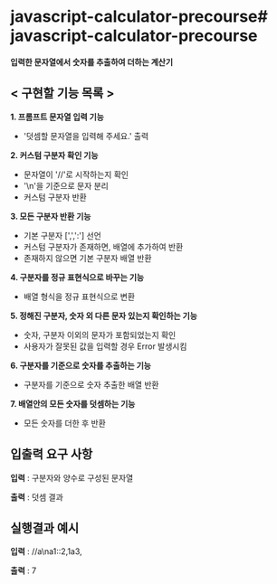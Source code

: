 # javascript-calculator-precourse# javascript-calculator-precourse


**입력한 문자열에서 숫자를 추출하여 더하는 계산기**

## **< 구현할 기능 목록 >**

**1. 프롬프트 문자열 입력 기능**
  - '덧셈할 문자열을 입력해 주세요.' 출력


**2. 커스텀 구분자 확인 기능**
  - 문자열이 '//'로 시작하는지 확인
  - '\n'을 기준으로 문자 분리
  - 커스텀 구분자 반환


**3. 모든 구분자 반환 기능**
  - 기본 구분자 [',',':'] 선언
  - 커스텀 구분자가 존재하면, 배열에 추가하여 반환
  - 존재하지 않으면 기본 구분자 배열 반환


**4. 구분자를 정규 표현식으로 바꾸는 기능**
  - 배열 형식을 정규 표현식으로 변환


**5. 정해진 구분자, 숫자 외 다른 문자 있는지 확인하는 기능**
  - 숫자, 구분자 이외의 문자가 포함되었는지 확인
  - 사용자가 잘못된 값을 입력할 경우 Error 발생시킴


**6. 구분자를 기준으로 숫자를 추출하는 기능**
  - 구분자를 기준으로 숫자 추출한 배열 반환


**7. 배열안의 모든 숫자를 덧셈하는 기능**
  - 모든 숫자를 더한 후 반환

## 입출력 요구 사항
**입력** : 구분자와 양수로 구성된 문자열

**출력** : 덧셈 결과

## 실행결과 예시
**입력** : //a\na1::2,1a3,

**출력** : 7
